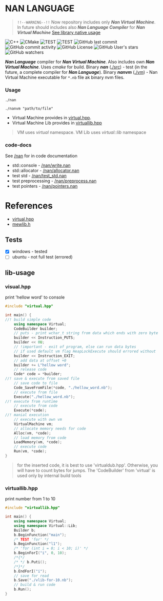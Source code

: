 # NAN LANGUAGE
> `!!--WARNING--!!`
Now repository includes only ___Nan Virtual Machine___. In future should includes also ___Nan Language Compiler___ for ___Nan Virtual Machine___
> [See library native usage](#lib-usage)

![C++](https://img.shields.io/badge/cpp-blue?logo=cplusplus)
![CMake](https://img.shields.io/badge/cmake-blue?logo=cmake)
![TEST](https://img.shields.io/badge/✔_windows-47c119)
![TEST](https://img.shields.io/badge/✘_ubuntu-orange)
![GitHub last commit](https://img.shields.io/github/last-commit/svan9/nan)
![GitHub commit activity](https://img.shields.io/github/commit-activity/m/svan9/nan)
![GitHub License](https://img.shields.io/github/license/svan9/nan?color=47c119)
![GitHub User's stars](https://img.shields.io/github/stars/svan9)
![GitHub watchers](https://img.shields.io/github/watchers/svan9/nan)

___Nan Language___ compiler for ___Nan Virtual Machine___. Also includes own ___Nan Virtual Machine___. Uses _cmake_ for build. Binary ___nan___ ([./src](./src)) - test (in the future, a complete compiler for ___Nan Language___). Binary ___nanvm___ ([./vm](./vm)) - Nan Virtual Machine executable for `*.nb` file ak binary nvm files.

### Usage
```shell
./nan
```
```shell
./nanvm "path/to/file"
```

* Virtual Machine provides in [virtual.hpp](/include/virtual.hpp). 
* Virtual Machine Lib provides in [virtuallib.hpp](/include/virtuallib.hpp) 

> VM uses _virtual_ namespace. VM Lib uses _virtual::lib_ namespace

### code-docs
See [/nan](/nan) for in code documentation
* std::console - [/nan/write.nan](/nan/write.nan)
* std::allocator - [/nan/allocator.nan](/nan/allocator.nan)
* test std  - [/nan/test_std.nan](/nan/test_std.nan)
* test preprocessing  - [/nan/preprocess.nan](/nan/preprocess.nan)
* test pointers  - [/nan/pointers.nan](/nan/pointers.nan)

# References 
- [virtual.hpp](./docs/virtual.md)
- [mewlib.h](./docs/mewlib.md)

## Tests
- [x] windows - tested
- [ ] ubuntu - not full test (errored)

## lib-usage
### visual.hpp
print 'hellow word' to console
```cpp
#include "virtual.hpp"

int main() {
//! build simple code
	using namespace Virtual;
	CodeBuilder builder;
	// puts - print wchar_t string from data which ends with zero byte 
	builder << Instruction_PUTS;
	builder << 0U;
	// !important - exit of program, else can run data bytes
	// if used default vm flag HeapLockExecute should errored without 'EXIT'
	builder << Instruction_EXIT;
	// add data at offset +0
	builder += L"hellow word";
	// release code
	Code* code = *builder;
//! save & execute from saved file
	// save code to file
	Code_SaveFromFile(*code, "./hellow_word.nb");
	// execute from file
	Execute("./hellow_word.nb");
//! execute from runtime
	// execute from code
	Execute(*code);
//! manial execution 
	// execute with own vm
	VirtualMachine vm;
	// allocate memory needs for code
	Alloc(vm, *code);
	// load memory from code
	LoadMemory(vm, *code);
	// execute code
	Run(vm, *code);
}
```
> for the inserted code, it is best to use 'virtualdub.hpp'. Otherwise, you will have to count bytes for jumps. The 'CodeBuilder' from 'virtual' is used only by internal build tools

### virtuallib.hpp
print number from 1 to 10
```cpp
#include "virtuallib.hpp"

int main() {
	using namespace Virtual;
	using namespace Virtual::Lib;
	Builder b;
	b.BeginFunction("main");
	/* TEST 'for' */
	b.BeginFunction("l1");
	/* 'for (int i = 0; i < 10; i)' */
	b.BeginForI("i", 0, 10);
	/*{*/
	/* */ b.Puti();
	/*}*/
	b.EndForI("i");
	// save for read
	b.Save("./vlib-for-10.nb");
	// build & run code
	b.Run();
}
```
